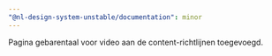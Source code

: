 ```yaml
---
"@nl-design-system-unstable/documentation": minor
---
```


Pagina gebarentaal voor video aan de content-richtlijnen toegevoegd.
